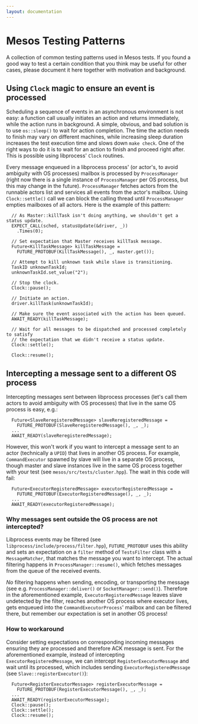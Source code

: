 ```yaml
---
layout: documentation
---
```


# Mesos Testing Patterns

A collection of common testing patterns used in Mesos tests. If you found a good way to test a certain condition that you think may be useful for other cases, please document it here together with motivation and background.

## Using `Clock` magic to ensure an event is processed
Scheduling a sequence of events in an asynchronous environment is not easy: a function call usually initiates an action and returns immediately, while the action runs in background. A simple, obvious, and bad solution is to use `os::sleep()` to wait for action completion. The time the action needs to finish may vary on different machines, while increasing sleep duration increases the test execution time and slows down `make check`. One of the right ways to do it is to wait for an action to finish and proceed right after. This is possible using libprocess' `Clock` routines.


Every message enqueued in a libprocess process' (or actor's, to avoid ambiguity with OS processes) mailbox is processed by `ProcessManager` (right now there is a single instance of `ProcessManager` per OS process, but this may change in the future). `ProcessManager` fetches actors from the runnable actors list and services all events from the actor's mailbox. Using `Clock::settle()` call we can block the calling thread until `ProcessManager` empties mailboxes of all actors. Here is the example of this pattern:

```
  // As Master::killTask isn't doing anything, we shouldn't get a status update.
  EXPECT_CALL(sched, statusUpdate(&driver, _))
    .Times(0);

  // Set expectation that Master receives killTask message.
  Future<KillTaskMessage> killTaskMessage =
    FUTURE_PROTOBUF(KillTaskMessage(), _, master.get());

  // Attempt to kill unknown task while slave is transitioning.
  TaskID unknownTaskId;
  unknownTaskId.set_value("2");

  // Stop the clock.
  Clock::pause();

  // Initiate an action.
  driver.killTask(unknownTaskId);

  // Make sure the event associated with the action has been queued.
  AWAIT_READY(killTaskMessage);

  // Wait for all messages to be dispatched and processed completely to satisfy
  // the expectation that we didn't receive a status update.
  Clock::settle();

  Clock::resume();
```

## Intercepting a message sent to a different OS process
Intercepting messages sent between libprocess processes (let's call them actors to avoid ambiguity with OS processes) that live in the same OS process is easy, e.g.:

```
  Future<SlaveReregisteredMessage> slaveReregisteredMessage =
    FUTURE_PROTOBUF(SlaveReregisteredMessage(), _, _);
  ...
  AWAIT_READY(slaveReregisteredMessage);
```

However, this won't work if you want to intercept a message sent to an actor (technically a `UPID`) that lives in another OS process. For example, `CommandExecutor` spawned by slave will live in a separate OS process, though master and slave instances live in the same OS process together with your test (see `mesos/src/tests/cluster.hpp`). The wait in this code will fail:

```
  Future<ExecutorRegisteredMessage> executorRegisteredMessage =
    FUTURE_PROTOBUF(ExecutorRegisteredMessage(), _, _);
  ...
  AWAIT_READY(executorRegisteredMessage);
```

### Why messages sent outside the OS process are not intercepted?
Libprocess events may be filtered (see `libprocess/include/process/filter.hpp`), `FUTURE_PROTOBUF` uses this ability and sets an expectation on a `filter` method of `TestsFilter` class with a `MessageMatcher`, that matches the message you want to intercept. The actual filtering happens in `ProcessManager::resume()`, which fetches messages from the queue of the received events.

*No* filtering happens when sending, encoding, or transporting the message (see e.g. `ProcessManager::deliver()` or `SocketManager::send()`). Therefore in the aforementioned example, `ExecutorRegisteredMessage` leaves slave undetected by the filter, reaches another OS process where executor lives, gets enqueued into the `CommandExecutorProcess`' mailbox and can be filtered there, but remember our expectation is set in another OS process!

### How to workaround
Consider setting expectations on corresponding incoming messages ensuring they are processed and therefore ACK message is sent. For the aforementioned example, instead of intercepting `ExecutorRegisteredMessage`, we can intercept `RegisterExecutorMessage` and wait until its processed, which includes sending `ExecutorRegisteredMessage` (see `Slave::registerExecutor()`):

```
  Future<RegisterExecutorMessage> registerExecutorMessage =
    FUTURE_PROTOBUF(RegisterExecutorMessage(), _, _);
  ...
  AWAIT_READY(registerExecutorMessage);
  Clock::pause();
  Clock::settle();
  Clock::resume();
```
